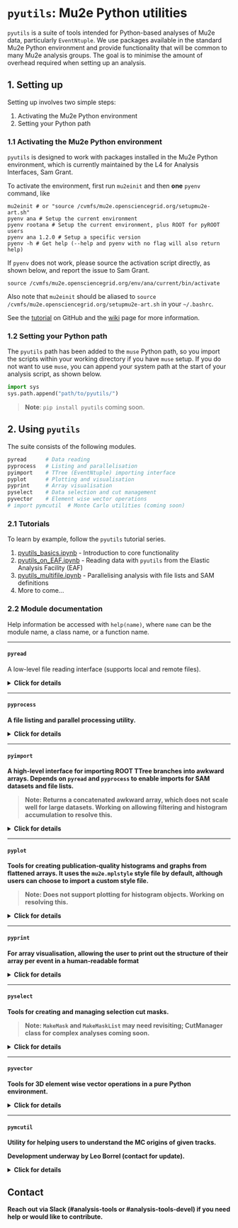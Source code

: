 # `pyutils`: Mu2e Python utilities

`pyutils` is a suite of tools intended for Python-based analyses of Mu2e data, particularly `EventNtuple`. We use packages available in the standard Mu2e Python environment and provide functionality that will be common to many Mu2e analysis groups. The goal is to minimise the amount of overhead required when setting up an analysis.  

## 1. Setting up 

Setting up involves two simple steps: 

1. Activating the Mu2e Python environment
2. Setting your Python path
   
### 1.1 Activating the Mu2e Python environment

`pyutils` is designed to work with packages installed in the Mu2e Python environment, which is currently maintained by the L4 for Analysis Interfaces, Sam Grant.

To activate the environment, first run `mu2einit` and then **one** `pyenv` command, like

```
mu2einit # or "source /cvmfs/mu2e.opensciencegrid.org/setupmu2e-art.sh"
pyenv ana # Setup the current environment
pyenv rootana # Setup the current environment, plus ROOT for pyROOT users 
pyenv ana 1.2.0 # Setup a specific version
pyenv -h # Get help (--help and pyenv with no flag will also return help)
```

If `pyenv` does not work, please source the activation script directly, as shown below, and report the issue to Sam Grant.

```
source /cvmfs/mu2e.opensciencegrid.org/env/ana/current/bin/activate
```

Also note that `mu2einit` should be aliased to `source /cvmfs/mu2e.opensciencegrid.org/setupmu2e-art.sh` in your `~/.bashrc`.

See the [tutorial](https://github.com/Mu2e/Tutorial/blob/main/EAF/Docs/06-TheMu2eEnvironment.md) on GitHub and the [wiki](https://mu2ewiki.fnal.gov/wiki/Elastic_Analysis_Facility_(EAF)#The_Mu2e_environment) page for more information.

### 1.2 Setting your Python path

The `pyutils` path has been added to the `muse` Python path, so you import the scripts within your working directory if you have `muse` setup. If you do not want to use `muse`, you can append your system path at the start of your analysis script, as shown below. 

```python
import sys
sys.path.append("path/to/pyutils/")
```

>**Note**: `pip install pyutils` coming soon. 

## 2. Using `pyutils` 

The suite consists of the following modules.
```python
pyread      # Data reading 
pyprocess   # Listing and parallelisation 
pyimport    # TTree (EventNtuple) importing interface 
pyplot      # Plotting and visualisation 
pyprint     # Array visualisation 
pyselect    # Data selection and cut management 
pyvector    # Element wise wector operations
# import pymcutil  # Monte Carlo utilities (coming soon)
```

### 2.1 Tutorials

To learn by example, follow the `pyutils` tutorial series.

1. [pyutils_basics.ipynb](../../example-analysis-scripts/pyutils-examples/pyutils_basics.ipynb) - Introduction to core functionality
1. [pyutils_on_EAF.ipynb](../../example-analysis-scripts/pyutils-examples/pyutils_on_EAF.ipynb) - Reading data with `pyutils` from the Elastic Analysis Facility (EAF) 
1. [pyutils_multifile.ipynb](../../example-analysis-scripts/pyutils-examples/pyutils_multifile.ipynb) - Parallelising analysis with file lists and SAM definitions 
1. More to come...

### 2.2 Module documentation 

Help information be accessed with `help(name)`, where `name` can be the module name, a class name, or a function name. 

---

#### `pyread` 

A low-level file reading interface (supports local and remote files). 

<details>
<summary><strong>Click for details<strong></summary>
    
```
NAME
    pyread

CLASSES
    builtins.object
        Reader

    class Reader(builtins.object)
     |  Reader(use_remote=False, location='tape', schema='root', verbosity=1)
     |
     |  Unified interface for accessing files, either locally or remotely
     |
     |  Methods defined here:
     |
     |  __init__(self, use_remote=False, location='tape', schema='root', verbosity=1)
     |      Initialise the reader
     |
     |      Args:
     |          use_remote: Whether to use remote access methods
     |          location: Remote files only. File location: tape (default), disk, scratch, nersc
     |          schema: Remote files only. Schema when writing the URL: root (default), http, path , dcap, samFile
     |          verbosity: Print detail level (0: minimal, 1: medium, 2: maximum)
     |
     |  read_file(self, file_path)
     |      Read a file using the appropriate method
     |
     |      Args:
     |          file_path: Path to the file
     |
     |      Returns:
     |          Uproot file object
     |
     |  ----------------------------------------------------------------------

```
</details>

---

#### `pyprocess`

A file listing and parallel processing utility. 

<details>
<summary><strong>Click for details<strong></summary>

```
NAME
    pyprocess

CLASSES
    builtins.object
        Processor

    class Processor(builtins.object)
     |  Processor(verbosity=1)
     |
     |  Handles file list operations and parallel processing of multiple files
     |
     |  Methods defined here:
     |
     |  __init__(self, verbosity=1)
     |      Initialise the processor
     |
     |      Args:
     |          verbosity: Print detail level (0: minimal, 1: medium, 2: maximum)
     |
     |  get_file_list(self, defname=None, file_list_path=None)
     |      Get a list of files from a SAM definition OR a text file
     |
     |      Args:
     |          defname: SAM definition name
     |          file_list_path: Path to a plain text file containing file paths
     |
     |      Returns:
     |          List of file paths
     |
     |  process_files_parallel(self, file_list, process_func, max_workers=None)
     |      Process multiple files in parallel with a given a process function
     |
     |      Args:
     |          file_list: List of files to process
     |          process_func: Function to call for each file (must accept file name as first argument)
     |          max_workers: Maximum number of worker threads
     |
     |      Returns:
     |          List of results from each processed file
     |
     |  ----------------------------------------------------------------------
```
</details>

---

#### `pyimport`

A high-level interface for importing ROOT TTree branches into awkward arrays. Depends on `pyread` and `pyprocess` to enable imports for SAM datasets and file lists. 

>**Note**: Returns a concatenated awkward array, which does not scale well for large datasets. Working on allowing filtering and histogram accumulation to resolve this. 

<details>
<summary><strong>Click for details<strong></summary>

```
NAME
    pyimport

CLASSES
    builtins.object
        Importer

    class Importer(builtins.object)
     |  Importer(dir_name='EventNtuple', tree_name='ntuple', use_remote=False, location='tape', schema='root', verbosity=1)
     |
     |  High-level interface for importing branches from files and datasets
     |
     |  Methods defined here:
     |
     |  __init__(self, dir_name='EventNtuple', tree_name='ntuple', use_remote=False, location='tape', schema='root', verbosity=1)
     |      Initialise the importer
     |
     |      Args:
     |          dir_name: Ntuple directory in file
     |          tree_name: Ntuple name in file directory
     |          use_remote: Flag for reading remote files
     |          location: Remote files only. File location: tape (default), disk, scratch, nersc
     |          schema: Remote files only. Schema used when writing the URL: root (default), http, path, dcap, samFile
     |          verbosity: Print detail level (0: minimal, 1: medium, 2: maximum)
     |
     |  import_dataset(self, defname=None, file_list_path=None, branches=None, max_workers=None)
     |      Import branches from a SAM definition or a file list
     |
     |      Wraps import_file in a process function and sends it to Processor
     |
     |      Args:
     |          defname: SAM definition name
     |          file_list: file list path
     |          branches: Flat list or grouped dict of branches to import
     |          max_workers: Maximum number of parallel workers
     |
     |      Returns:
     |          Concatenated awkward array with imported data from all files
     |
     |  import_file(self, file_name, branches=None, quiet=False)
     |      Import branches from a single file
     |
     |      Args:
     |          file_name: Path to the file
     |          branches: Flat list or grouped dict of branches to import
     |          quiet: limit verbosity if calling from import_dataset
     |
     |      Returns:
     |          Awkward array with imported data
     |
     |  ----------------------------------------------------------------------
```
</details>

---

#### `pyplot`

Tools for creating publication-quality histograms and graphs from flattened arrays. It uses the `mu2e.mplstyle` style file by default, although users can choose to import a custom style file.

>**Note**: Does not support plotting for histogram objects. Working on resolving this.

<details>
<summary><strong>Click for details<strong></summary>

```
NAME
    pyplot

CLASSES
    builtins.object
        Plot

    class Plot(builtins.object)
     |  Plot(style_path=None, verbosity=1)
     |
     |  Methods for creating various types of plots. It also includes methods
     |  for statistical analysis, automatic formatting, and scientific notation handling.
     |
     |  Methods defined here:
     |
     |  __init__(self, style_path=None, verbosity=1)
     |      Initialise the Plot class.
     |
     |      Args:
     |          style_path (str, optional): Path to matplotlib style file. (Default: Mu2e style)
     |          verbosity: Print detail level (0: minimal, 1: medium, 2: maximum)
     |
     |  get_stats(self, array, xmin, xmax)
     |      Calculate 'stat box' statistics from a 1D array.
     |
     |      Args:
     |        array (np.ndarray): Input array
     |        xmin (float): Minimum x-axis value
     |        xmax (float): Maximum x-axis value
     |
     |      Returns:
     |        tuple: (n_entries, mean, mean_err, std_dev, std_dev_err, underflows, overflows)
     |
     |  plot_1D(self, array, nbins=100, xmin=-1.0, xmax=1.0, weights=None, title=None, xlabel=None, ylabel=None, col='black', leg_pos='best', out_path=None, dpi=300, log_x=False, log_y=False, norm_by_area=False, unde
r_over=False, stat_box=True, stat_box_errors=False, error_bars=False, ax=None, show=True)
     |      Create a 1D histogram from an array of values.
     |
     |      Args:
     |        array (np.ndarray): Input data array
     |        weights (np.ndarray, optional): Weights for each value
     |        nbins (int, optional): Number of bins. Defaults to 100
     |        xmin (float, optional): Minimum x-axis value. Defaults to -1.0
     |        xmax (float, optional): Maximum x-axis value. Defaults to 1.0
     |        title (str, optional): Plot title
     |        xlabel (str, optional): X-axis label
     |        ylabel (str, optional): Y-axis label
     |        col (str, optional): Histogram color. Defaults to 'black'
     |        leg_pos (str, optional): Legend position. Defaults to 'best'
     |        out_path (str, optional): Path to save the plot
     |        dpi (int, optional): DPI for saved plot. Defaults to 300
     |        log_x (bool, optional): Use log scale for x-axis. Defaults to False
     |        log_y (bool, optional): Use log scale for y-axis. Defaults to False
     |        under_over (bool, optional): Show overflow/underflow stats. Defaults to False
     |        stat_box (bool, optional): Show statistics box. Defaults to True
     |        stat_box_errors (bool, optional): Show errors in stats box. Defaults to False
     |        error_bars (bool, optional): Show error bars on bins. Defaults to False
     |        ax (plt.Axes, optional): External custom axes
     |        show (bool, optional): Display the plot, defaults to True
     |
     |      Raises:
     |        ValueError: If array is empty or None
     |
     |  plot_1D_overlay(self, hists_dict, weights=None, nbins=100, xmin=-1.0, xmax=1.0, title=None, xlabel=None, ylabel=None, out_path=None, dpi=300, leg_pos='best', log_x=False, log_y=False, norm_by_area=False, ax=N
one, show=True)
     |      Overlay multiple 1D histograms from a dictionary of arrays.
     |
     |      Args:
     |          hists_dict (Dict[str, np.ndarray]): Dictionary mapping labels to arrays
     |          weights (List[np.ndarray], optional): List of weight arrays for each histogram
     |          nbins (int, optional): Number of bins. Defaults to 100
     |          xmin (float, optional): Minimum x-axis value. Defaults to -1.0
     |          xmax (float, optional): Maximum x-axis value. Defaults to 1.0
     |          title (str, optional): Plot title
     |          xlabel (str, optional): X-axis label
     |          ylabel (str, optional): Y-axis label
     |          out_path (str, optional): Path to save the plot
     |          dpi (int, optional): DPI for saved plot. Defaults to 300
     |          leg_pos (str, optional): Legend position. Defaults to 'best'
     |          log_x (bool, optional): Use log scale for x-axis. Defaults to False
     |          log_y (bool, optional): Use log scale for y-axis. Defaults to False
     |          ax (plt.Axes, optional): External custom axes.
     |          show (bool, optional): Display the plot. Defaults to True
     |
     |      Raises:
     |          ValueError: If hists_dict is empty or None
     |          ValueError: If weights length doesn't match number of histograms
     |
     |  plot_2D(self, x, y, weights=None, nbins_x=100, xmin=-1.0, xmax=1.0, nbins_y=100, ymin=-1.0, ymax=1.0, title=None, xlabel=None, ylabel=None, zlabel=None, out_path=None, cmap='inferno', dpi=300, log_x=False, lo
g_y=False, log_z=False, colorbar=True, ax=None, show=True)
     |      Plot a 2D histogram from two arrays of the same length.
     |
     |      Args:
     |          x (np.ndarray): Array of x-values
     |          y (np.ndarray): Array of y-values
     |          weights (np.ndarray, optional): Optional weights for each point
     |          nbins_x (int): Number of bins in x. Defaults to 100
     |          xmin (float): Minimum x value. Defaults to -1.0
     |          xmax (float): Maximum x value. Defaults to 1.0
     |          nbins_y (int): Number of bins in y. Defaults to 100
     |          ymin (float): Minimum y value. Defaults to -1.0
     |          ymax (float): Maximum y value. Defaults to 1.0
     |          title (str, optional): Plot title
     |          xlabel (str, optional): X-axis label
     |          ylabel (str, optional): Y-axis label
     |          zlabel (str, optional): Colorbar label
     |          out_path (str, optional): Path to save the plot
     |          cmap (str): Matplotlib colormap name. Defaults to 'inferno'
     |          dpi (int): DPI for saved plot. Defaults to 300
     |          log_x (bool): Use log scale for x-axis
     |          log_y (bool): Use log scale for y-axis
     |          log_z (bool): Use log scale for color values
     |          cbar (bool): Whether to show colorbar. Defaults to True
     |          ax (plt.Axes, optional): External custom axes.
     |          show (bool): show (bool, optional): Display the plot. Defaults to True
     |
     |      Raises:
     |          ValueError: If input arrays are empty or different lengths
     |
     |  plot_graph(self, x, y, xerr=None, yerr=None, title=None, xlabel=None, ylabel=None, xmin=None, xmax=None, ymin=None, ymax=None, col='black', linestyle='None', out_path=None, dpi=300, log_x=False, log_y=False, 
ax=None, show=True)
     |      Plot a scatter graph with optional error bars.
     |
     |      Args:
     |        x (np.ndarray): Array of x-values
     |        y (np.ndarray): Array of y-values
     |        xerr (np.ndarray, optional): X error bars
     |        yerr (np.ndarray, optional): Y error bars
     |        title (str, optional): Plot title
     |        xlabel (str, optional): X-axis label
     |        ylabel (str, optional): Y-axis label
     |        xmin (float, optional): Minimum x value
     |        xmax (float, optional): Maximum x value
     |        ymin (float, optional): Minimum y value
     |        ymax (float, optional): Maximum y value
     |        color (str): Marker and error bar color, defaults to 'black'
     |        linestyle (str): Style for connecting lines, defaults to 'None'
     |        out_path (str, optional): Path to save the plot
     |        dpi (int): DPI for saved plot. Defaults to 300
     |        log_x (bool): Use log scale for x-axis, defaults to False
     |        log_y (bool): Use log scale for y-axis, defaults to False
     |        ax (plt.Axes, optional): Optional matplotlib axes to plot on
     |        show (bool): Whether to display plot, defaults to True
     |
     |      Raises:
     |        ValueError: If input arrays have different lengths
     |
     |  plot_graph_overlay(self, graphs, title=None, xlabel=None, ylabel=None, xmin=None, xmax=None, ymin=None, ymax=None, legend_position='best', linestyle='None', out_path=None, log_x=False, log_y=False, dpi=300, a
x=None, show=True)
     |      Overlay multiple scatter graphs with optional error bars.
     |
     |      Args:
     |        graphs (dict): Dictionary of graphs to plot, where each graph is a dictionary:
     |          {
     |            'label1': {
     |              'x': x_array,
     |              'y': y_array,
     |              'xerr': xerr_array,  # optional
     |              'yerr': yerr_array   # optional
     |            },
     |            'label2': {...}
     |          }
     |        title (str, optional): Plot title
     |        xlabel (str, optional): X-axis label
     |        ylabel (str, optional): Y-axis label
     |        xmin (float, optional): Minimum x value
     |        xmax (float, optional): Maximum x value
     |        ymin (float, optional): Minimum y value
     |        ymax (float, optional): Maximum y value
     |        leg_pos (str): Position of legend. Defaults to 'best'
     |        linestyle (str): Style for connecting lines. Defaults to 'None'
     |        out_path (str, optional): Path to save plot
     |        log_x (bool): Use log scale for x-axis, defaults to False
     |        log_y (bool): Use log scale for y-axis, defaults to False
     |        dpi (int): DPI for saved plot, defaults to 300
     |        ax (plt.Axes, optional): Optional matplotlib axes to plot on
     |        show (bool): Whether to display plot. Defaults to True
     |
     |      Raises:
     |          ValueError: If any graph data is malformed or arrays have different lengths
     |
     |  round_to_sig_fig(self, val, sf)
     |      Round a value to a specified number of significant figures.
     |
     |      Args:
     |          val (float): Value to round
     |          sf (int): Number of significant figures
     |
     |      Returns:
     |          float: Rounded value
     |
     |      Note:
     |          Returns original value for 0 or NaN inputs
     |
     |  ----------------------------------------------------------------------
```
</details>

---

#### `pyprint`

For array visualisation, allowing the user to print out the structure of their array per event in a human-readable format

<details>
<summary><strong>Click for details<strong></summary>
    
```
NAME
    pyprint

CLASSES
    builtins.object
        Print

    class Print(builtins.object)
     |  Print(verbose=False, precision=1)
     |
     |  Utility class for printing structured event data in a human-readable format.
     |
     |  This class provides methods to print individual events or multiple events from
     |  an Awkward array, handling nested fields and subfields recursively.
     |
     |  Methods defined here:
     |
     |  __init__(self, verbose=False, precision=1)
     |      Initialise Print
     |
     |      Args:
     |          verbose (bool, optional): Print full arrays without truncation. Defaults to False.
     |          precision (int, optional): Specifiy the number of decimal points when using verbose option. Defaults to 1.
     |
     |  print_event(self, event, prefix='')
     |      Print a single event in human-readable format, including all fields and subfields.
     |
     |      Args:
     |        event (awkward.Array): Event to print, containing fields and possibly subfields
     |        prefix (str, optional): Prefix to prepend to field names. Used for nested fields. Defaults to empty string.
     |
     |      Note:
     |        Recursively handles nested fields, e.g. field.subfield.value
     |
     |  print_n_events(self, array, n_events=1)
     |      Print the first n events from an array in human-readable format.
     |
     |      Args:
     |        array_ (awkward.Array): Array of events to print
     |        n (int, optional): Number of events to print. Defaults to 1.
     |
     |      Note:
     |        Prints a separator line between events for better readability.
     |        Events are numbered starting from 1.
     |
     |      Example:
     |        >>> printer = Print()
     |        >>> printer.PrintNEvents(events, n_events=2)
     |
     |        ---> Printing 2 event(s)...
     |
     |        -------------------------------------------------------------------------------------
     |        field1: value
     |        field2.subfield1: value
     |        -------------------------------------------------------------------------------------
     |
     |        -------------------------------------------------------------------------------------
     |        field1: value
     |        field2.subfield1: value
     |        -------------------------------------------------------------------------------------
     |
     |  ----------------------------------------------------------------------
```
</details>

---

#### `pyselect`

Tools for creating and managing selection cut masks. 

>**Note**: `MakeMask` and `MakeMaskList` may need revisiting; CutManager class for complex analyses coming soon. 

<details>
<summary><strong>Click for details<strong></summary>

```
NAME
    pyselect

CLASSES
    builtins.object
        Select

    class Select(builtins.object)
     |  Select(verbosity=1)
     |
     |  Class for standard selection cuts with EventNtuple data in Awkward format
     |
     |  Methods defined here:
     |
     |  MakeMask(self, branch, treename, leaf, eql, v1, v2=None)
     |      makes a mask for the chosen branch/leaf v1 = min, v2 = max, use eql if you want it == v1
     |
     |  MakeMaskList(self, branch, treenames, leaves, eqs, v1s, v2s)
     |      makes a mask for the chosen branch/leaf v1 = min, v2 = max, use eql if you want it == v1
     |
     |  __init__(self, verbosity=1)
     |      Initialise the selector
     |
     |      Args:
     |          verbosity (int, optional): Print detail level (0: minimal, 1: medium, 2: maximum). Defaults to 1.
     |
     |  hasTrkCrvCoincs(self, trks, ntuple, tmax)
     |      simple function to remove anything close to a crv coinc
     |
     |  has_n_hits(self, data, nhits)
     |      Return boolean array for tracks with hits above a specified value
     |
     |      Hits in this context is nactive planes
     |
     |      Args:
     |          data (awkward.Array): Input array containing the trk.nactive branch
     |          nhits (int): The minimum number of track hits
     |
     |  is_downstream(self, data, branch_name='trksegs')
     |      Return boolean array for upstream track segments
     |
     |      Args:
     |          data (awkward.Array): Input array containing the segments branch
     |          branch_name (str, optional): Name of the segments branch for backwards compatibility. Defaults to 'trksegs'
     |
     |  is_electron(self, data)
     |      Return boolean array for electron tracks which can be used as a mask
     |
     |      Args:
     |          data (awkward.Array): Input array containing the "trk" branch
     |
     |  is_mu_minus(self, data)
     |      Return boolean array for negative muon tracks which can be used as a mask
     |
     |      Args:
     |          data (awkward.Array): Input array containing the "trk" branch
     |
     |  is_mu_plus(self, data)
     |      Return boolean array for positive muon tracks which can be used as a mask
     |
     |      Args:
     |          data (awkward.Array): Input array containing the "trk" branch
     |
     |  is_particle(self, data, particle)
     |      Return boolean array for tracks of a specific particle type which can be used as a mask
     |
     |      Args:
     |          data (awkward.Array): Input array containing the "trk" branch
     |          particle (string): particle type, 'e-', 'e+', 'mu-', or 'mu+'
     |
     |  is_positron(self, data)
     |      Return boolean array for positron tracks which can be used as a mask
     |
     |      Args:
     |          data (awkward.Array): Input array containing the "trk" branch
     |
     |  is_reflected(self, data, branch_name='trksegs')
     |      Return boolean array for reflected tracks
     |
     |      Reflected tracks have both upstream and downstream segments at the tracker entrance
     |
     |      Args:
     |          data (awkward.Array): Input array containing segments branch
     |          branch_name (str, optional): Name of the segments branch for backwards compatibility. Defaults to 'trksegs'
     |
     |  is_upstream(self, data, branch_name='trksegs')
     |      Return boolean array for downstream track segments
     |
     |      Args:
     |          data (awkward.Array): Input array containing the segments branch
     |          branch_name (str, optional): Name of the segments branch for backwards compatibility. Defaults to 'trksegs'
     |
     |  select_surface(self, data, sid, sindex=0, branch_name='trksegs')
     |      Return boolean array for track segments intersecting a specific surface
     |
     |      Args:
     |          data (awkward.Array): Input array containing segments branch
     |          sid (int): ID of the intersected surface
     |          sindex (int, optional): Index to the intersected surface (for multi-surface elements). Defaults to 0.
     |          branch_name (str, optional): Name of the segments branch for backwards compatibility. Defaults to 'trksegs'
     |
     |  select_trkqual(self, data, quality)
     |      Return boolean array for tracks above a specified quality
     |
     |      Args:
     |          data (awkward.Array): Input array containing the trkqual.resutl branch
     |          quality (float): The numerical output of the MVA
     |
     |  ----------------------------------------------------------------------
```
    
</details>

---

#### `pyvector`

Tools for 3D element wise vector operations in a pure Python environment. 

<details>
<summary><strong>Click for details<strong></summary>

```
NAME
    pyvector

CLASSES
    builtins.object
        Vector

    class Vector(builtins.object)
     |  Vector(verbosity=1)
     |
     |  Methods for handling vector operations with Awkward arrays
     |
     |  Methods defined here:
     |
     |  __init__(self, verbosity=1)
     |      Initialise Vector
     |
     |      Args:
     |          Print detail level (0: minimal, 1: medium, 2: maximum)
     |
     |  get_mag(self, branch, vector_name)
     |      Return an array of vector magnitudes for specified branch
     |
     |      Args:
     |          branch (awkward.Array): The branch, such as trgsegs or crvcoincs
     |          vector_name: The parameter associated with the vector, such as 'mom' or 'pos'
     |
     |  get_vector(self, branch, vector_name)
     |      Return an array of XYZ vectors for specified branch
     |
     |      Args:
     |          branch (awkward.Array): The branch, such as trgsegs or crvcoincs
     |          vector_name: The parameter associated with the vector, such as 'mom' or 'pos'
     |
     |  ----------------------------------------------------------------------
```

</details>

---

#### `pymcutil`

Utility for helping users to understand the MC origins of given tracks.

Development underway by Leo Borrel (contact for update).

<details>
<summary><strong>Click for details<strong></summary>

```
NAME
    pymcutil - #TODO
```

</details>

## Contact

Reach out via Slack (#analysis-tools or #analysis-tools-devel) if you need help or would like to contribute.

